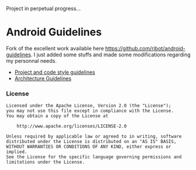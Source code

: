 Project in perpetual progress...

# Android Guidelines

Fork of the excellent work available here https://github.com/ribot/android-guidelines. 
I just added some stuffs and made some modifications regarding my personnal needs.

* [Project and code style guidelines](project_and_code_guidelines.md)
* [Architecture Guidelines](architecture_guidelines/android_architecture.md)

### License

```
Licensed under the Apache License, Version 2.0 (the "License");
you may not use this file except in compliance with the License.
You may obtain a copy of the License at

    http://www.apache.org/licenses/LICENSE-2.0

Unless required by applicable law or agreed to in writing, software
distributed under the License is distributed on an "AS IS" BASIS,
WITHOUT WARRANTIES OR CONDITIONS OF ANY KIND, either express or implied.
See the License for the specific language governing permissions and
limitations under the License.

